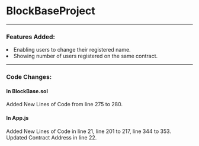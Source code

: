 # BlockBaseProject
<hr>
<h3>Features Added:</h3>
<li>
  Enabling users to change their registered name.
</li>
<li>
  Showing number of users registered on the same contract.
</li>
<hr>
<h3>Code Changes:</h3>
<h4>In BlockBase.sol</h4>
Added New Lines of Code from line 275 to 280.
<br>
<h4>In App.js</h4>
Added New Lines of Code in line 21, line 201 to 217, line 344 to 353.
Updated Contract Address in line 22.

